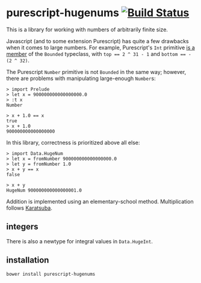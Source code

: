 # purescript-hugenums [![Build Status](https://travis-ci.org/Thimoteus/purescript-hugenums.svg?branch=master)](https://travis-ci.org/Thimoteus/purescript-hugenums)

This is a library for working with numbers of arbitrarily finite size.

Javascript (and to some extension Purescript) has quite a few drawbacks when it comes to large numbers. For example, Purescript's `Int` primitive [is a member](https://github.com/purescript/purescript-prelude/blob/v0.1.3/src/Prelude.js#L177-L178) of the `Bounded` typeclass, with `top == 2 ^ 31 - 1` and `bottom == - (2 ^ 32)`.

The Purescript `Number` primitive is not `Bounded` in the same way; however, there are problems with manipulating large-enough `Number`s:

```
> import Prelude
> let x = 900000000000000000.0
> :t x
Number

> x + 1.0 == x
true
> x + 1.0
900000000000000000
```

In this library, correctness is prioritized above all else:

```
> import Data.HugeNum
> let x = fromNumber 900000000000000000.0
> let y = fromNumber 1.0
> x + y == x
false

> x + y
HugeNum 900000000000000001.0
```

Addition is implemented using an elementary-school method. Multiplication follows [Karatsuba](https://en.wikipedia.org/wiki/Karatsuba_algorithm).

## integers

There is also a newtype for integral values in `Data.HugeInt`.

## installation

`bower install purescript-hugenums`

